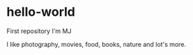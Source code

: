 # hello-world
First repository
I'm MJ

I like photography, movies, food, books, nature and lot's more. 
